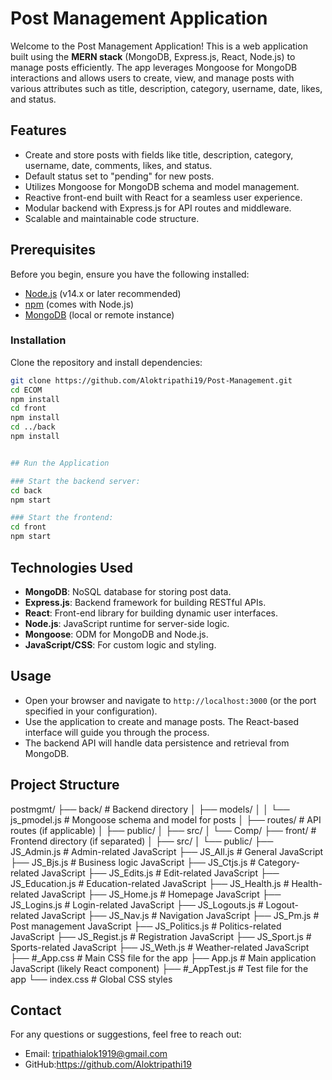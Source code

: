 # Post Management Application

Welcome to the Post Management Application! This is a web application built using the **MERN stack** (MongoDB, Express.js, React, Node.js) to manage posts efficiently. The app leverages Mongoose for MongoDB interactions and allows users to create, view, and manage posts with various attributes such as title, description, category, username, date, likes, and status.

## Features
- Create and store posts with fields like title, description, category, username, date, comments, likes, and status.
- Default status set to "pending" for new posts.
- Utilizes Mongoose for MongoDB schema and model management.
- Reactive front-end built with React for a seamless user experience.
- Modular backend with Express.js for API routes and middleware.
- Scalable and maintainable code structure.

## Prerequisites
Before you begin, ensure you have the following installed:
- [Node.js](https://nodejs.org/) (v14.x or later recommended)
- [npm](https://www.npmjs.com/) (comes with Node.js)
- [MongoDB](https://www.mongodb.com/) (local or remote instance)

### **Installation**  
Clone the repository and install dependencies:  

```bash
git clone https://github.com/Aloktripathi19/Post-Management.git
cd ECOM
npm install
cd front
npm install
cd ../back
npm install 


## Run the Application  

### Start the backend server:  
cd back
npm start

### Start the frontend:  
cd front
npm start
```

## Technologies Used
- **MongoDB**: NoSQL database for storing post data.
- **Express.js**: Backend framework for building RESTful APIs.
- **React**: Front-end library for building dynamic user interfaces.
- **Node.js**: JavaScript runtime for server-side logic.
- **Mongoose**: ODM for MongoDB and Node.js.
- **JavaScript/CSS**: For custom logic and styling.

## Usage
- Open your browser and navigate to `http://localhost:3000` (or the port specified in your configuration).
- Use the application to create and manage posts. The React-based interface will guide you through the process.
- The backend API will handle data persistence and retrieval from MongoDB.

## Project Structure

postmgmt/
├── back/                    # Backend directory
│   ├── models/
│   │   └── js_pmodel.js     # Mongoose schema and model for posts
│   ├── routes/              # API routes (if applicable)
│   ├── public/
│   ├── src/
│   └── Comp/
├── front/                   # Frontend directory (if separated)
│   ├── src/
│   └── public/
├── JS_Admin.js              # Admin-related JavaScript
├── JS_All.js                # General JavaScript
├── JS_Bjs.js                # Business logic JavaScript
├── JS_Ctjs.js               # Category-related JavaScript
├── JS_Edits.js              # Edit-related JavaScript
├── JS_Education.js          # Education-related JavaScript
├── JS_Health.js             # Health-related JavaScript
├── JS_Home.js               # Homepage JavaScript
├── JS_Logins.js             # Login-related JavaScript
├── JS_Logouts.js            # Logout-related JavaScript
├── JS_Nav.js                # Navigation JavaScript
├── JS_Pm.js                 # Post management JavaScript
├── JS_Politics.js           # Politics-related JavaScript
├── JS_Regist.js             # Registration JavaScript
├── JS_Sport.js              # Sports-related JavaScript
├── JS_Weth.js               # Weather-related JavaScript
├── #_App.css                # Main CSS file for the app
├── App.js                   # Main application JavaScript (likely React component)
├── #_AppTest.js             # Test file for the app
└── index.css                # Global CSS styles

## Contact
For any questions or suggestions, feel free to reach out:
- Email: tripathialok1919@gmail.com
- GitHub:https://github.com/Aloktripathi19